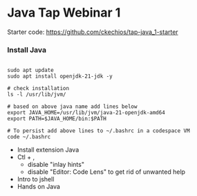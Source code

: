 # Java Tap Webinar 1

Starter code: https://github.com/ckechios/tap-java_1-starter

### Install Java

```

sudo apt update
sudo apt install openjdk-21-jdk -y

# check installation
ls -l /usr/lib/jvm/

# based on above java name add lines below
export JAVA_HOME=/usr/lib/jvm/java-21-openjdk-amd64
export PATH=$JAVA_HOME/bin:$PATH

# To persist add above lines to ~/.bashrc in a codespace VM
code ~/.bashrc

```

- Install extension Java
- Ctl + , 
    - disable "inlay hints" 
    - disable "Editor: Code Lens" to get rid of unwanted help
- Intro to jshell
- Hands on Java